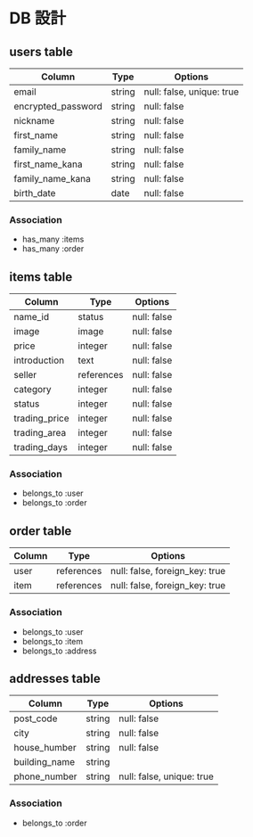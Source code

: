 # DB 設計

## users table

| Column             | Type                | Options                   |
|--------------------|---------------------|---------------------------|
| email              | string              | null: false, unique: true |
| encrypted_password | string              | null: false               |
| nickname           | string              | null: false               |
| first_name         | string              | null: false               |
| family_name        | string              | null: false               |
| first_name_kana    | string              | null: false               |
| family_name_kana   | string              | null: false               |
| birth_date         | date                | null: false               |

### Association

* has_many :items
* has_many :order


## items table 

| Column                              | Type       | Options                        |
|-------------------------------------|------------|--------------------------------|
| name_id                             | status     | null: false                    |
| image                               | image      | null: false                    |
| price                               | integer    | null: false                    |
| introduction                        | text       | null: false                    |
| seller                              | references | null: false                    |
| category                            | integer    | null: false                    |
| status                              | integer    | null: false                    |
| trading_price                       | integer    | null: false                    |
| trading_area                        | integer    | null: false                    |
| trading_days                        | integer    | null: false                    |

### Association

- belongs_to :user
- belongs_to :order


## order table

| Column             | Type                | Options                        |
|--------------------|---------------------|--------------------------------|
| user               | references          | null: false, foreign_key: true |
| item               | references          | null: false, foreign_key: true |

### Association

- belongs_to :user
- belongs_to :item
- belongs_to :address


## addresses table

| Column             | Type                | Options                        |
|--------------------|---------------------|--------------------------------|
| post_code          | string              | null: false                    |
| city               | string              | null: false                    |
| house_humber       | string              | null: false                    |
| building_name      | string              |                                |
| phone_number       | string              | null: false, unique: true      |

### Association

- belongs_to :order